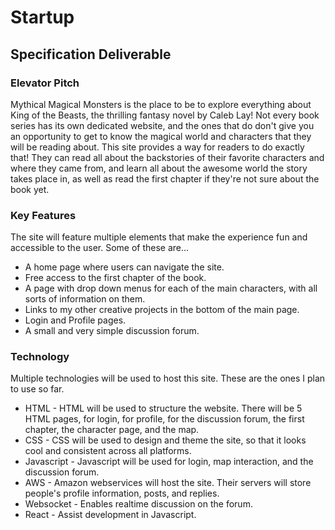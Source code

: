 # Startup
## Specification Deliverable

### Elevator Pitch

Mythical Magical Monsters is the place to be to explore everything about King of the Beasts, the thrilling fantasy novel by Caleb Lay! Not every book series has its own dedicated website, and the ones that do don't give you an opportunity to get to know the magical world and characters that they will be reading about. This site provides a way for readers to do exactly that! They can read all about the backstories of their favorite characters and where they came from, and learn all about the awesome world the story takes place in, as well as read the first chapter if they're not sure about the book yet.

### Key Features

The site will feature multiple elements that make the experience fun and accessible to the user. Some of these are...

* A home page where users can navigate the site.
* Free access to the first chapter of the book.
* A page with drop down menus for each of the main characters, with all sorts of information on them.
* Links to my other creative projects in the bottom of the main page.
* Login and Profile pages.
* A small and very simple discussion forum.

### Technology

Multiple technologies will be used to host this site. These are the ones I plan to use so far.

* HTML - HTML will be used to structure the website. There will be 5 HTML pages, for login, for profile, for the discussion forum, the first chapter, the character page, and the map.
* CSS - CSS will be used to design and theme the site, so that it looks cool and consistent across all platforms.
* Javascript - Javascript will be used for login, map interaction, and the discussion forum.
* AWS - Amazon webservices will host the site. Their servers will store people's profile information, posts, and replies.
* Websocket - Enables realtime discussion on the forum.
* React - Assist development in Javascript.